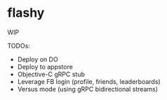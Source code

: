 # flashy

WIP

TODOs:

- Deploy on DO
- Deploy to appstore
- Objective-C gRPC stub
- Leverage FB login (profile, friends, leaderboards)
- Versus mode (using gRPC bidirectional streams)

